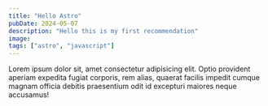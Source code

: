 ```yaml
---
title: "Hello Astro"
pubDate: 2024-05-07
description: "Hello this is my first recommendation"
image:
tags: ["astro", "javascript"]
---
```


Lorem ipsum dolor sit, amet consectetur adipisicing elit. Optio provident aperiam expedita fugiat corporis, rem alias, quaerat facilis impedit cumque magnam officia debitis praesentium odit id excepturi maiores neque accusamus!

